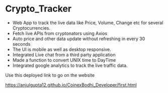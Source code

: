 # Crypto_Tracker


* Web App to track the live data like Price, Volume, Change etc for several Cryptocurrencies.
* Fetch live APIs from cryptonators using Axios
* Auto price and other data update without refreshing in every 30 seconds
* The UI is mobile as well as desktop responsive.
* Integrated Live chat from a third party application
* Made a function to convert UNIX time to DayTime
* Integrated google analytics to track the live traffic data.

Use this deployed link to go on the website<br>

https://anjulgupta12.github.io/CoinexBodhi_Developer/first.html
